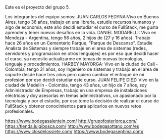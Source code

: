 Este es el proyecto del grupo 5.


Los integrantes del equipo somos:
JUAN CARLOS FEDYNA:Vivo en Buenos Aires, tengo 36 años, trabajo en una libreria, estudie recursos humanos y algo de economía, este año decidi estudiar el curso de FullStack, me gusta aprender y tener nuevos desafios en la vida.
DANIEL MODARELLI: Vivo en Mendoza - Argentina, tengo 56 años, 2 hijos de (27 y 16 años). Trabajo hace 26 años en un Cementerio Parque, "Parque de Descanso". Estudie Analista de Sistemas y siempre trabaje en el area de sistemas (redes, servidores y programacion en otros lenguajes) es por eso que decidi hacer el curso, ya necesito actualizarme en temas de nuevas tecnologias, lenguaje y procedimientos.
HARBEY MAYORGA: Vivo en la ciudad de Cali - Colombia, tengo 31 años,  soy Ingeniero de sistemas y trabajo en el area de soporte desde hace tres años  pero quiero cambiar el enfoque de mi profesion por eso decidi estudiar este curso.
JUAN FELIPE DIEZ: Vivo en la ciudad de Medellín - Colombia, tengo 43 años, un hijo de 7 años, soy Administrador de Empresas, trabajo en una empresa de instalaciones eléctricas y doy asesorías en temas administrativos, un apasionado por la tecnología y por el estudio, por eso tome la decisión de realizar el curso de FullStack y obtener conocimientos para aplicarlos en nuevos retos profesionales. 

https://www.bodegasalentein.com/
http://grupofosterlorca.com/
https://tienda.luigibosca.com/
http://www.bodegasottano.com/es
https://www.closdelossiete.com/
https://www.bodegaseptima.com/
